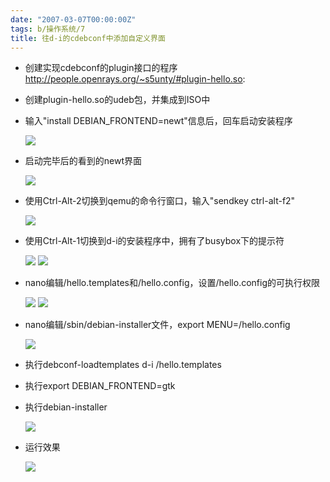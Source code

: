 ```yaml
---
date: "2007-03-07T00:00:00Z"
tags: b/操作系统/7
title: 往d-i的cdebconf中添加自定义界面
---
```


* 创建实现cdebconf的plugin接口的程序<http://people.openrays.org/~s5unty/#plugin-hello.so>:

* 创建plugin-hello.so的udeb包，并集成到ISO中

* 输入"install DEBIAN_FRONTEND=newt"信息后，回车启动安装程序

    ![](https://blog.du1ab.org/2007/boot.png)

* 启动完毕后的看到的newt界面

    ![](https://blog.du1ab.org/2007/booted.png)

* 使用Ctrl-Alt-2切换到qemu的命令行窗口，输入"sendkey ctrl-alt-f2"

    ![](https://blog.du1ab.org/2007/sendkey.png)

* 使用Ctrl-Alt-1切换到d-i的安装程序中，拥有了busybox下的提示符

    ![](https://blog.du1ab.org/2007/activate.png)
    ![](https://blog.du1ab.org/2007/busybox.png)

* nano编辑/hello.templates和/hello.config，设置/hello.config的可执行权限

    ![](https://blog.du1ab.org/2007/hello_config.png)
    ![](https://blog.du1ab.org/2007/hello_templates.png)

* nano编辑/sbin/debian-installer文件，export MENU=/hello.config

    ![](https://blog.du1ab.org/2007/debian-installer.png)

* 执行debconf-loadtemplates d-i /hello.templates

* 执行export DEBIAN_FRONTEND=gtk

* 执行debian-installer

    ![](https://blog.du1ab.org/2007/reday_go.png)

* 运行效果

    ![](https://blog.du1ab.org/2007/inside.png)
